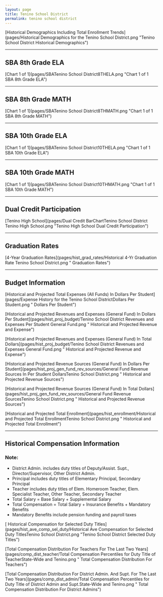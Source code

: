 ```yaml
---
layout: page
title: Tenino School District
permalink: tenino school district
---
```



[Historical Demographics Including Total Enrollment Trends](pages/Historical Demographics for the Tenino School District.png "Tenino School District Historical Demographics")

___

## SBA 8th Grade ELA

[Chart 1 of 1](pages/SBATenino School District8THELA.png "Chart 1 of 1 SBA 8th Grade ELA")


___

## SBA 8th Grade MATH

[Chart 1 of 1](pages/SBATenino School District8THMATH.png "Chart 1 of 1 SBA 8th Grade MATH")


___

## SBA 10th Grade ELA

[Chart 1 of 1](pages/SBATenino School District10THELA.png "Chart 1 of 1 SBA 10th Grade ELA")


___

## SBA 10th Grade MATH

[Chart 1 of 1](pages/SBATenino School District10THMATH.png "Chart 1 of 1 SBA 10th Grade MATH")


___

## Dual Credit Participation

[Tenino High School](pages/Dual Credit BarChartTenino School District Tenino High School.png "Tenino High School Dual Credit Participation")


___

## Graduation Rates

[4-Year Graduation Rates](pages/hist_grad_rates/Historical 4-Yr Graduation Rate Tenino School District.png " Graduation Rates")


___

## Budget Information

[Historical and Projected Total Expenses (All Funds) In Dollars Per Student](pages/Expense History for the Tenino School DistrictDollars Per Student.png " Dollars Per Student")

[Historical and Projected Revenues and Expenses (General Fund) In Dollars Per Student](pages/hist_proj_budget/Tenino School District Revenues and Expenses Per Student General Fund.png " Historical and Projected Revenue and Expense")

[Historical and Projected Revenues and Expenses (General Fund) In Total Dollars](pages/hist_proj_budget/Tenino School District Revenues and Expenses General Fund.png " Historical and Projected Revenue and Expense")

[Historical and Projected Revenue Sources (General Fund) In Dollars Per Student](pages/hist_proj_gen_fund_rev_sources/General Fund Revenue Sources In Per Student DollarsTenino School District.png " Historical and Projected Revenue Sources")

[Historical and Projected Revenue Sources (General Fund) In Total Dollars](pages/hist_proj_gen_fund_rev_sources/General Fund Revenue SourcesTenino School District.png " Historical and Projected Revenue Sources")

[Historical and Projected Total Enrollment](pages/hist_enrollment/Historical and Projected Total EnrollmentTenino School District.png " Historical and Projected Total Enrollment")


___

## Historical Compensation Information
### Note:
- District Admin. includes duty titles of Deputy/Assist. Supt., Director/Supervisor, Other District Admin.
- Principal includes duty titles of Elementary Principal, Secondary Principal
- Teacher includes duty titles of Elem. Homeroom Teacher, Elem. Specialist Teacher, Other Teacher, Secondary Teacher
- Total Salary = Base Salary + Supplemental Salary
- Total Compensation = Total Salary + Insurance Benefits + Mandatory Benefits
- Mandatory Benefits include pension funding and payroll taxes

[ Historical Compensation for Selected Duty Titles](pages/hist_ave_comp_sel_duty/Historical Ave Compensation for Selected Duty TitlesTenino School District.png "Tenino School District Selected Duty Titles")

[Total Compensation Distribution For Teachers For The Last Two Years](pages/comp_dist_teacher/Total Compensation Percentiles for Duty Title of TeacherState-Wide and Tenino.png " Total Compensation Distribution For Teachers")

[Total Compensation Distribution For District Admin. And Supt. For The Last Two Years](pages/comp_dist_admin/Total Compensation Percentiles for Duty Title of District Admin and Supt.State-Wide and Tenino.png " Total Compensation Distribution For District Admins")

